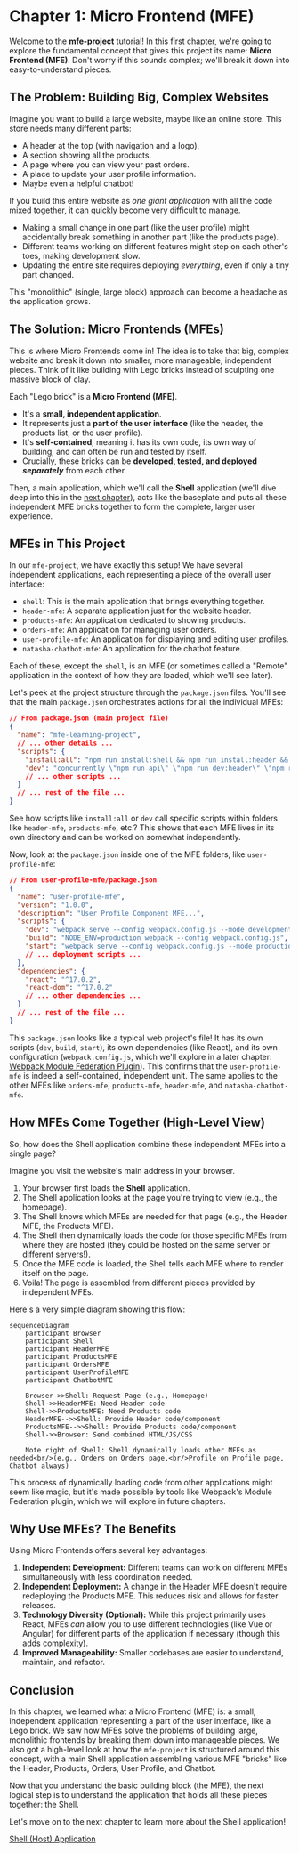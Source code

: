 # Chapter 1: Micro Frontend (MFE)

Welcome to the **mfe-project** tutorial! In this first chapter, we're going to explore the fundamental concept that gives this project its name: **Micro Frontend (MFE)**. Don't worry if this sounds complex; we'll break it down into easy-to-understand pieces.

## The Problem: Building Big, Complex Websites

Imagine you want to build a large website, maybe like an online store. This store needs many different parts:

- A header at the top (with navigation and a logo).
- A section showing all the products.
- A page where you can view your past orders.
- A place to update your user profile information.
- Maybe even a helpful chatbot!

If you build this entire website as _one giant application_ with all the code mixed together, it can quickly become very difficult to manage.

- Making a small change in one part (like the user profile) might accidentally break something in another part (like the products page).
- Different teams working on different features might step on each other's toes, making development slow.
- Updating the entire site requires deploying _everything_, even if only a tiny part changed.

This "monolithic" (single, large block) approach can become a headache as the application grows.

## The Solution: Micro Frontends (MFEs)

This is where Micro Frontends come in! The idea is to take that big, complex website and break it down into smaller, more manageable, independent pieces. Think of it like building with Lego bricks instead of sculpting one massive block of clay.

Each "Lego brick" is a **Micro Frontend (MFE)**.

- It's a **small, independent application**.
- It represents just a **part of the user interface** (like the header, the products list, or the user profile).
- It's **self-contained**, meaning it has its own code, its own way of building, and can often be run and tested by itself.
- Crucially, these bricks can be **developed, tested, and deployed _separately_** from each other.

Then, a main application, which we'll call the **Shell** application (we'll dive deep into this in the [next chapter](02_shell__host__application_.md)), acts like the baseplate and puts all these independent MFE bricks together to form the complete, larger user experience.

## MFEs in This Project

In our `mfe-project`, we have exactly this setup! We have several independent applications, each representing a piece of the overall user interface:

- `shell`: This is the main application that brings everything together.
- `header-mfe`: A separate application just for the website header.
- `products-mfe`: An application dedicated to showing products.
- `orders-mfe`: An application for managing user orders.
- `user-profile-mfe`: An application for displaying and editing user profiles.
- `natasha-chatbot-mfe`: An application for the chatbot feature.

Each of these, except the `shell`, is an MFE (or sometimes called a "Remote" application in the context of how they are loaded, which we'll see later).

Let's peek at the project structure through the `package.json` files. You'll see that the main `package.json` orchestrates actions for all the individual MFEs:

```json
// From package.json (main project file)
{
  "name": "mfe-learning-project",
  // ... other details ...
  "scripts": {
    "install:all": "npm run install:shell && npm run install:header && npm run install:products && npm run install:orders && npm run install:profile && npm run install:natasha",
    "dev": "concurrently \"npm run api\" \"npm run dev:header\" \"npm run dev:products\" \"npm run dev:orders\" \"npm run dev:profile\" \"npm run dev:natasha\" \"npm run dev:shell\""
    // ... other scripts ...
  }
  // ... rest of the file ...
}
```

See how scripts like `install:all` or `dev` call specific scripts within folders like `header-mfe`, `products-mfe`, etc.? This shows that each MFE lives in its own directory and can be worked on somewhat independently.

Now, look at the `package.json` inside one of the MFE folders, like `user-profile-mfe`:

```json
// From user-profile-mfe/package.json
{
  "name": "user-profile-mfe",
  "version": "1.0.0",
  "description": "User Profile Component MFE...",
  "scripts": {
    "dev": "webpack serve --config webpack.config.js --mode development",
    "build": "NODE_ENV=production webpack --config webpack.config.js",
    "start": "webpack serve --config webpack.config.js --mode production --port 3004"
    // ... deployment scripts ...
  },
  "dependencies": {
    "react": "^17.0.2",
    "react-dom": "^17.0.2"
    // ... other dependencies ...
  }
  // ... rest of the file ...
}
```

This `package.json` looks like a typical web project's file! It has its own scripts (`dev`, `build`, `start`), its own dependencies (like React), and its own configuration (`webpack.config.js`, which we'll explore in a later chapter: [Webpack Module Federation Plugin](04_webpack_module_federation_plugin_.md)). This confirms that the `user-profile-mfe` is indeed a self-contained, independent unit. The same applies to the other MFEs like `orders-mfe`, `products-mfe`, `header-mfe`, and `natasha-chatbot-mfe`.

## How MFEs Come Together (High-Level View)

So, how does the Shell application combine these independent MFEs into a single page?

Imagine you visit the website's main address in your browser.

1.  Your browser first loads the **Shell** application.
2.  The Shell application looks at the page you're trying to view (e.g., the homepage).
3.  The Shell knows which MFEs are needed for that page (e.g., the Header MFE, the Products MFE).
4.  The Shell then dynamically loads the code for those specific MFEs from where they are hosted (they could be hosted on the same server or different servers!).
5.  Once the MFE code is loaded, the Shell tells each MFE where to render itself on the page.
6.  Voila! The page is assembled from different pieces provided by independent MFEs.

Here's a very simple diagram showing this flow:

```mermaid
sequenceDiagram
    participant Browser
    participant Shell
    participant HeaderMFE
    participant ProductsMFE
    participant OrdersMFE
    participant UserProfileMFE
    participant ChatbotMFE

    Browser->>Shell: Request Page (e.g., Homepage)
    Shell->>HeaderMFE: Need Header code
    Shell->>ProductsMFE: Need Products code
    HeaderMFE-->>Shell: Provide Header code/component
    ProductsMFE-->>Shell: Provide Products code/component
    Shell->>Browser: Send combined HTML/JS/CSS

    Note right of Shell: Shell dynamically loads other MFEs as needed<br/>(e.g., Orders on Orders page,<br/>Profile on Profile page, Chatbot always)
```

This process of dynamically loading code from other applications might seem like magic, but it's made possible by tools like Webpack's Module Federation plugin, which we will explore in future chapters.

## Why Use MFEs? The Benefits

Using Micro Frontends offers several key advantages:

1.  **Independent Development:** Different teams can work on different MFEs simultaneously with less coordination needed.
2.  **Independent Deployment:** A change in the Header MFE doesn't require redeploying the Products MFE. This reduces risk and allows for faster releases.
3.  **Technology Diversity (Optional):** While this project primarily uses React, MFEs _can_ allow you to use different technologies (like Vue or Angular) for different parts of the application if necessary (though this adds complexity).
4.  **Improved Manageability:** Smaller codebases are easier to understand, maintain, and refactor.

## Conclusion

In this chapter, we learned what a Micro Frontend (MFE) is: a small, independent application representing a part of the user interface, like a Lego brick. We saw how MFEs solve the problems of building large, monolithic frontends by breaking them down into manageable pieces. We also got a high-level look at how the `mfe-project` is structured around this concept, with a main Shell application assembling various MFE "bricks" like the Header, Products, Orders, User Profile, and Chatbot.

Now that you understand the basic building block (the MFE), the next logical step is to understand the application that holds all these pieces together: the Shell.

Let's move on to the next chapter to learn more about the Shell application!

[Shell (Host) Application](02_shell__host__application_.md)
